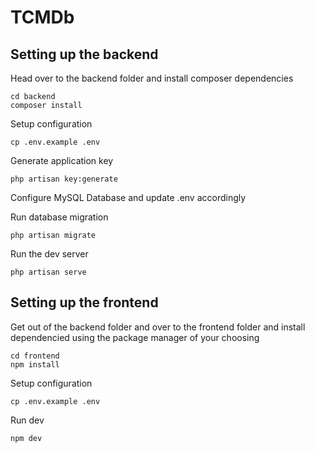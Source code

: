 # TCMDb

## Setting up the backend

Head over to the backend folder and install composer dependencies
```
cd backend
composer install
```

Setup configuration
```
cp .env.example .env
```

Generate application key
```
php artisan key:generate
```

Configure MySQL Database and update .env accordingly

Run database migration
```
php artisan migrate
```

Run the dev server
```
php artisan serve
```

## Setting up the frontend

Get out of the backend folder and over to the frontend folder and install dependencied using the package manager of your choosing
```
cd frontend
npm install
```

Setup configuration
```
cp .env.example .env
```

Run dev
```
npm dev
```
